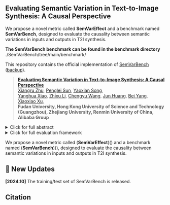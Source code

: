 ## Evaluating Semantic Variation in Text-to-Image Synthesis: A Causal Perspective

We propose a novel metric called **SemVarEffect** and a benchmark named **SemVarBench**, designed to evaluate the causality between semantic variations in inputs and outputs in T2I synthesis. 

**The SemVarBench benchmark can be found in the benchmark directory** ./SemVarBench/tree/main/benchmark/

This repository contains the official implementation of [SemVarBench](https://openreview.net/forum?id=NWb128pSCb) ([backup](https://arxiv.org/html/2410.10291v1)). 

>[**Evaluating Semantic Variation in Text-to-Image Synthesis: A Causal Perspective**](https://openreview.net/forum?id=NWb128pSCb)    
>[Xiangru Zhu](), 
>[Penglei Sun](), 
>[Yaoxian Song](),  
>[Yanghua Xiao](), 
>[Zhixu Li](), 
>[Chengyu Wang](), 
>[Jun Huang](), 
>[Bei Yang](),  
>[Xiaoxiao Xu](),
<br>**Fudan University, Hong Kong University of Science and Technology (Guangzhou), Zhejiang University, Renmin University of China, Alibaba Group**<br> 

<details>
    <summary>Click for full abstract</summary>
    Accurate interpretation and visualization of human instructions are crucial for text-to-image (T2I) synthesis. However, current models struggle to capture semantic variations from word order changes, and existing evaluations, relying on indirect metrics like text-image similarity, fail to reliably assess these challenges. This often obscures poor performance on complex or uncommon linguistic patterns by the focus on frequent word combinations. To address these deficiencies, we propose a novel metric called SemVarEffect and a benchmark named SemVarBench, designed to evaluate the causality between semantic variations in inputs and outputs in T2I synthesis. Semantic variations are achieved through two types of linguistic permutations, while avoiding easily predictable literal variations. Experiments reveal that the CogView-3-Plus and Ideogram 2 performed the best, achieving a score of 0.2/1. Semantic variations in object relations are less understood than attributes, scoring 0.07/1 compared to 0.17-0.19/1. We found that cross-modal alignment in UNet or Transformers plays a crucial role in handling semantic variations, a factor previously overlooked by a focus on textual encoders. Our work establishes an effective evaluation framework that advances the T2I synthesis community's exploration of human instruction understanding. 
</details>


<details>
    <summary>Click for full evaluation framework</summary>

<table class="center">
    <tr>
    <td width=100% style="border: none"><img src="figs/evaluation_pipeline_ACE_v11.png" style="width:100%"></td>
    </tr>
    <tr>
    <td width="100%" style="border: none; text-align: center; word-wrap: break-word">Overview of the evaluation based on SemVarBench.
</td>
  </tr>
</table>

</details>


We propose a novel metric called (**SemVarEffect**)() and a benchmark named (**SemVarBench**)(), designed to evaluate the causality between semantic variations in inputs and outputs in T2I synthesis.


## 🚩 New Updates 

**[2024.10]** The training/test set of SemVarBench is released.


## Citation 
``` 
``` 
